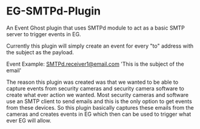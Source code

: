 # EG-SMTPd-Plugin
An Event Ghost plugin that uses SMTPd module to act as a basic SMTP server to trigger events in EG. 

Currently this plugin will simply create an event for every "to" address with the subject as the payload.

Event Example: SMTPd.receiver1@email.com 'This is the subject of the email'


The reason this plugin was created was that we wanted to be able to capture events from security cameras and security camera software to create what ever action we wanted. Most security cameras and software use an SMTP client to send emails and this is the only option to get events from these devices. So this plugin basically captures these emails from the cameras and creates events in EG which then can be used to trigger what ever EG will allow. 
